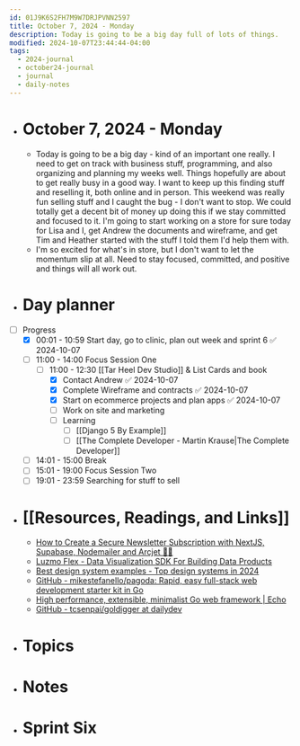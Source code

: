 ```yaml
---
id: 01J9K6S2FH7M9W7DRJPVNN2597
title: October 7, 2024 - Monday
description: Today is going to be a big day full of lots of things.
modified: 2024-10-07T23:44:44-04:00
tags:
  - 2024-journal
  - october24-journal
  - journal
  - daily-notes
---
```

- # October 7, 2024 - Monday
	- Today is going to be a big day - kind of an important one really. I need to get on track with business stuff, programming, and also organizing and planning my weeks well. Things hopefully are about to get really busy in a good way. I want to keep up this finding stuff and reselling it, both online and in person. This weekend was really fun selling stuff and I caught the bug - I don't want to stop. We could totally get a decent bit of money up doing this if we stay committed and focused to it. I'm going to start working on a store for sure today for Lisa and I, get Andrew the documents and wireframe, and get Tim and Heather started with the stuff I told them I'd help them with. 
	- I'm so excited for what's in store, but I don't want to let the momentum slip at all. Need to stay focused, committed, and positive and things will all work out.

- # Day planner
- [ ] Progress
	- [x] 00:01 - 10:59 Start day, go to clinic, plan out week and sprint 6 ✅ 2024-10-07
	- [ ] 11:00 - 14:00 Focus Session One 
		- [ ] 11:00 - 12:30 [[Tar Heel Dev Studio]] & List Cards and book
			- [x] Contact Andrew ✅ 2024-10-07
			- [x] Complete Wireframe and contracts ✅ 2024-10-07
			- [x] Start on ecommerce projects and plan apps ✅ 2024-10-07
			- [ ] Work on site and marketing 
			- [ ] Learning
				- [ ] [[Django 5 By Example]]
				- [ ] [[The Complete Developer - Martin Krause|The Complete Developer]]
 	- [ ] 14:01 - 15:00 Break 
	- [ ] 15:01 - 19:00 Focus Session Two
	- [ ] 19:01 - 23:59 Searching for stuff to sell

- # [[Resources, Readings, and Links]]
	- [How to Create a Secure Newsletter Subscription with NextJS, Supabase, Nodemailer and Arcjet 🔐💯](https://devdojo.com/madzadev/how-to-create-a-secure-newsletter-subscription-with-nextjs-supabase-nodemailer-and-arcjet)
	- [Luzmo Flex - Data Visualization SDK For Building Data Products](https://www.luzmo.com/flex)
	- [Best design system examples - Top design systems in 2024](https://www.adhamdannaway.com/blog/design-systems/design-system-examples?ref=dailydev)
	- [GitHub - mikestefanello/pagoda: Rapid, easy full-stack web development starter kit in Go](https://github.com/mikestefanello/pagoda)
	- [High performance, extensible, minimalist Go web framework | Echo](https://echo.labstack.com/)
	- [GitHub - tcsenpai/goldigger at dailydev](https://github.com/tcsenpai/goldigger?ref=dailydev)

 - # Topics

- # Notes

- # Sprint Six